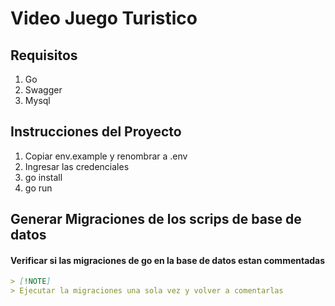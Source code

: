 # Video Juego Turistico

## Requisitos

<ol>
    <li>Go </li>
    <li>Swagger </li>
    <li>Mysql </li>
</ol>

## Instrucciones del Proyecto

<ol>
    <li>
        Copiar env.example y renombrar a .env
    </li>
    <li>
        Ingresar las credenciales
    </li>
    <li>
        go install
    </li>
    <li>
        go run
    </li>
</ol>

## Generar Migraciones de los scrips de base de datos

#### Verificar si las migraciones de go en la base de datos estan commentadas 

```markdown
> [!NOTE]
> Ejecutar la migraciones una sola vez y volver a comentarlas
```
